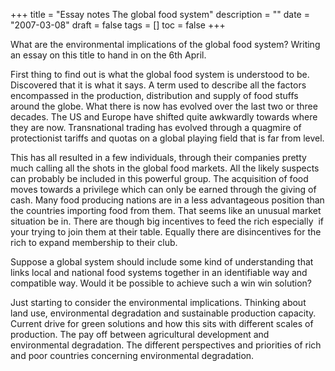 +++
title = "Essay notes  The global food system"
description = ""
date = "2007-03-08"
draft = false
tags = []
toc = false
+++

What are the environmental implications of the global food system? Writing an essay on this title to hand in on the 6th April.

First thing to find out is what the global food system is understood to be. Discovered that it is what it says. A term used to describe all the factors encompassed in the production, distribution and supply of food stuffs around the globe. What there is now has evolved over the last two or three decades. The US and Europe have shifted quite awkwardly towards where they are now. Transnational trading has evolved through a quagmire of protectionist tariffs and quotas on a global playing field that is far from level.

This has all resulted in a few individuals, through their companies pretty much calling all the shots in the global food markets. All the likely suspects can probably be included in this powerful group. The acquisition of food moves towards a privilege which can only be earned through the giving of cash. Many food producing nations are in a less advantageous position than the countries importing food from them. That seems like an unusual market situation be in. There are though big incentives to feed the rich especially  if your trying to join them at their table. Equally there are disincentives for the rich to expand membership to their club.

Suppose a global system should include some kind of understanding that links local and national food systems together in an identifiable way and compatible way. Would it be possible to achieve such a win win solution?

Just starting to consider the environmental implications. Thinking about land use, environmental degradation and sustainable production capacity. Current drive for green solutions and how this sits with different scales of production. The pay off between agricultural development and environmental degradation. The different perspectives and priorities of rich and poor countries concerning environmental degradation.